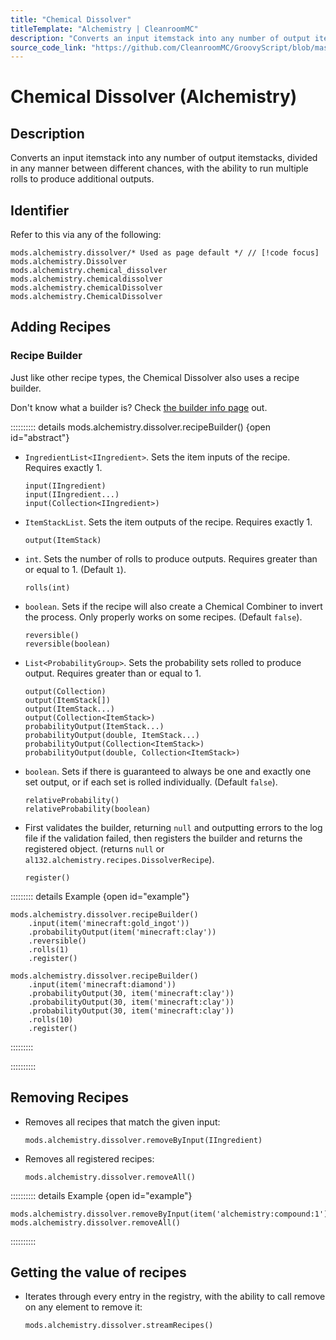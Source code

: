```yaml
---
title: "Chemical Dissolver"
titleTemplate: "Alchemistry | CleanroomMC"
description: "Converts an input itemstack into any number of output itemstacks, divided in any manner between different chances, with the ability to run multiple rolls to produce additional outputs."
source_code_link: "https://github.com/CleanroomMC/GroovyScript/blob/master/src/main/java/com/cleanroommc/groovyscript/compat/mods/alchemistry/Dissolver.java"
---
```


# Chemical Dissolver (Alchemistry)

## Description

Converts an input itemstack into any number of output itemstacks, divided in any manner between different chances, with the ability to run multiple rolls to produce additional outputs.

## Identifier

Refer to this via any of the following:

```groovy:no-line-numbers {1}
mods.alchemistry.dissolver/* Used as page default */ // [!code focus]
mods.alchemistry.Dissolver
mods.alchemistry.chemical_dissolver
mods.alchemistry.chemicaldissolver
mods.alchemistry.chemicalDissolver
mods.alchemistry.ChemicalDissolver
```


## Adding Recipes

### Recipe Builder

Just like other recipe types, the Chemical Dissolver also uses a recipe builder.

Don't know what a builder is? Check [the builder info page](../../introduction/builder.md) out.

:::::::::: details mods.alchemistry.dissolver.recipeBuilder() {open id="abstract"}
- `IngredientList<IIngredient>`. Sets the item inputs of the recipe. Requires exactly 1.

    ```groovy:no-line-numbers
    input(IIngredient)
    input(IIngredient...)
    input(Collection<IIngredient>)
    ```

- `ItemStackList`. Sets the item outputs of the recipe. Requires exactly 1.

    ```groovy:no-line-numbers
    output(ItemStack)
    ```

- `int`. Sets the number of rolls to produce outputs. Requires greater than or equal to 1. (Default `1`).

    ```groovy:no-line-numbers
    rolls(int)
    ```

- `boolean`. Sets if the recipe will also create a Chemical Combiner to invert the process. Only properly works on some recipes. (Default `false`).

    ```groovy:no-line-numbers
    reversible()
    reversible(boolean)
    ```

- `List<ProbabilityGroup>`. Sets the probability sets rolled to produce output. Requires greater than or equal to 1.

    ```groovy:no-line-numbers
    output(Collection)
    output(ItemStack[])
    output(ItemStack...)
    output(Collection<ItemStack>)
    probabilityOutput(ItemStack...)
    probabilityOutput(double, ItemStack...)
    probabilityOutput(Collection<ItemStack>)
    probabilityOutput(double, Collection<ItemStack>)
    ```

- `boolean`. Sets if there is guaranteed to always be one and exactly one set output, or if each set is rolled individually. (Default `false`).

    ```groovy:no-line-numbers
    relativeProbability()
    relativeProbability(boolean)
    ```

- First validates the builder, returning `null` and outputting errors to the log file if the validation failed, then registers the builder and returns the registered object. (returns `null` or `al132.alchemistry.recipes.DissolverRecipe`).

    ```groovy:no-line-numbers
    register()
    ```

::::::::: details Example {open id="example"}
```groovy:no-line-numbers
mods.alchemistry.dissolver.recipeBuilder()
    .input(item('minecraft:gold_ingot'))
    .probabilityOutput(item('minecraft:clay'))
    .reversible()
    .rolls(1)
    .register()

mods.alchemistry.dissolver.recipeBuilder()
    .input(item('minecraft:diamond'))
    .probabilityOutput(30, item('minecraft:clay'))
    .probabilityOutput(30, item('minecraft:clay'))
    .probabilityOutput(30, item('minecraft:clay'))
    .rolls(10)
    .register()
```

:::::::::

::::::::::

## Removing Recipes

- Removes all recipes that match the given input:

    ```groovy:no-line-numbers
    mods.alchemistry.dissolver.removeByInput(IIngredient)
    ```

- Removes all registered recipes:

    ```groovy:no-line-numbers
    mods.alchemistry.dissolver.removeAll()
    ```

:::::::::: details Example {open id="example"}
```groovy:no-line-numbers
mods.alchemistry.dissolver.removeByInput(item('alchemistry:compound:1'))
mods.alchemistry.dissolver.removeAll()
```

::::::::::

## Getting the value of recipes

- Iterates through every entry in the registry, with the ability to call remove on any element to remove it:

    ```groovy:no-line-numbers
    mods.alchemistry.dissolver.streamRecipes()
    ```
